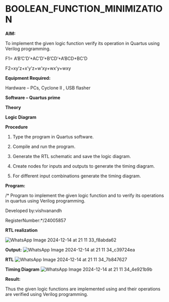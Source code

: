 # BOOLEAN_FUNCTION_MINIMIZATION

**AIM:**

To implement the given logic function verify its operation in Quartus using Verilog programming.

F1= A’B’C’D’+AC’D’+B’CD’+A’BCD+BC’D 

F2=xy’z+x’y’z+w’xy+wx’y+wxy

**Equipment Required:**

Hardware – PCs, Cyclone II , USB flasher

**Software – Quartus prime**

**Theory**

**Logic Diagram**

**Procedure**

1.	Type the program in Quartus software.

2.	Compile and run the program.

3.	Generate the RTL schematic and save the logic diagram.

4.	Create nodes for inputs and outputs to generate the timing diagram.

5.	For different input combinations generate the timing diagram.


**Program:**

/* Program to implement the given logic function and to verify its operations in quartus using Verilog programming. 

Developed by:vishvanandh

RegisterNumber:*/24005857


**RTL realization**

![WhatsApp Image 2024-12-14 at 21 11 33_f8abda62](https://github.com/user-attachments/assets/183181c4-46b8-43e3-aa9e-a2733d19f59d)

**Output:**
![WhatsApp Image 2024-12-14 at 21 11 34_c39724ea](https://github.com/user-attachments/assets/c3f2f551-c41b-493b-a5a1-56f0e10adf48)

**RTL**
![WhatsApp Image 2024-12-14 at 21 11 34_7b847627](https://github.com/user-attachments/assets/9166b7f8-fa03-459c-9cdc-98bde65a3377)

**Timing Diagram**
![WhatsApp Image 2024-12-14 at 21 11 34_4e921b9b](https://github.com/user-attachments/assets/753ca719-68b9-4a44-a124-f190ee8153ae)

**Result:**

Thus the given logic functions are implemented using and their operations are verified using Verilog programming.

